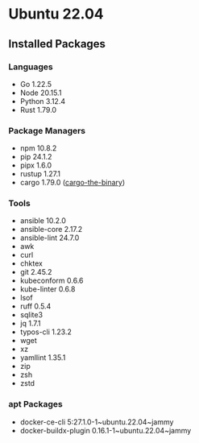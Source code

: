 # Ubuntu 22.04

## Installed Packages

### Languages

- Go 1.22.5
- Node 20.15.1
- Python 3.12.4
- Rust 1.79.0

### Package Managers

- npm 10.8.2
- pip 24.1.2
- pipx 1.6.0
- rustup 1.27.1
- cargo 1.79.0 ([cargo-the-binary](https://github.com/rust-lang/cargo/blob/master/src/cargo/version.rs))

### Tools

- ansible 10.2.0
- ansible-core 2.17.2
- ansible-lint 24.7.0
- awk
- curl
- chktex
- git 2.45.2
- kubeconform 0.6.6
- kube-linter 0.6.8
- lsof
- ruff 0.5.4
- sqlite3
- jq 1.7.1
- typos-cli 1.23.2
- wget
- xz
- yamllint 1.35.1
- zip
- zsh
- zstd

### apt Packages

- docker-ce-cli 5:27.1.0-1\~ubuntu.22.04\~jammy
- docker-buildx-plugin 0.16.1-1\~ubuntu.22.04\~jammy
